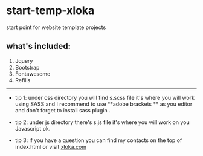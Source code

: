 # start-temp-xloka
start point for website template projects 

## what's included:
1.  Jquery 
2.  Bootstrap
3.  Fontawesome
4.  Refills



_____

*   tip 1: under css directory you will find s.scss file it's where you will work using SASS and I recommend to use **adobe brackets ** as you editor and don't forget to install sass plugin .

*   tip 2: under js directory there's s.js file it's where you will work on you Javascript ok.

*   tip 3: if you have a question you can find my contacts on the top of index.html or visit [xloka.com](http://xloka.com)
